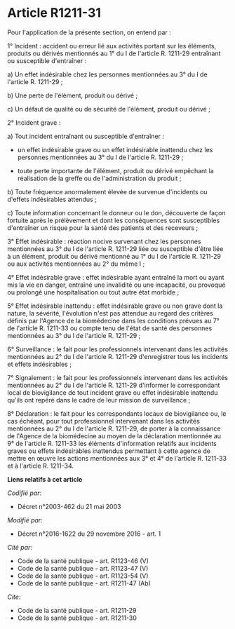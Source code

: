 # Article R1211-31

Pour l'application de la présente section, on entend par : 

1° Incident : accident ou erreur lié aux activités portant sur les  éléments, produits ou dérivés mentionnés au 1° du I de
l'article R.  1211-29 entraînant ou susceptible d'entraîner : 

a) Un effet indésirable chez les personnes mentionnées au 3° du I de l'article R. 1211-29 ; 

b) Une perte de l'élément, produit ou dérivé ; 

c) Un défaut de qualité ou de sécurité de l'élément, produit ou dérivé ; 

2° Incident grave : 

a) Tout incident entraînant ou susceptible d'entraîner : 

- un  effet indésirable grave ou un effet indésirable inattendu chez les  personnes mentionnées au 3° du I de l'article R.
1211-29 ; 

- toute  perte importante de l'élément, produit ou dérivé empêchant la  réalisation de la greffe ou de l'administration du
produit ; 

b) Toute fréquence anormalement élevée de survenue d'incidents ou d'effets indésirables attendus ; 

c) Toute information concernant le donneur ou le don, découverte de  façon fortuite après le prélèvement et dont les
conséquences sont  susceptibles d'entraîner un risque pour la santé des patients et des  receveurs ; 

3° Effet indésirable : réaction  nocive survenant chez les personnes mentionnées au 3° du I de l'article  R. 1211-29 liée ou
susceptible d'être liée à un élément, produit ou  dérivé mentionné au 1° du I de l'article R. 1211-29 ou aux activités
mentionnées au 2° du même I ; 

4° Effet  indésirable grave : effet indésirable ayant entraîné la mort ou ayant  mis la vie en danger, entraîné une
invalidité ou une incapacité, ou  provoqué ou prolongé une hospitalisation ou tout autre état morbide ; 

5° Effet indésirable inattendu : effet indésirable grave ou non grave  dont la nature, la sévérité, l'évolution n'est pas
attendue au regard  des critères définis par l'Agence de la biomédecine dans les conditions  prévues au 7° de l'article R.
1211-33 ou compte tenu de l'état de santé  des personnes mentionnées au 3° du I de l'article R. 1211-29 ; 

6° Surveillance : le fait pour les professionnels intervenant dans les  activités mentionnées au 2° du I de l'article R.
1211-29 d'enregistrer  tous les incidents et effets indésirables ; 

7°  Signalement : le fait pour les professionnels intervenant dans les  activités mentionnées au 2° du I de l'article R.
1211-29 d'informer le  correspondant local de biovigilance de tout incident grave ou effet  indésirable inattendu qu'ils ont
repéré dans le cadre de leur mission de  surveillance ; 

8° Déclaration : le fait pour les  correspondants locaux de biovigilance ou, le cas échéant, pour tout  professionnel
intervenant dans les activités mentionnées au 2° du I de  l'article R. 1211-29, de porter à la connaissance de l'Agence de la
biomédecine au moyen de la déclaration mentionnée au 9° de l'article R.  1211-33 les éléments d'information relatifs aux
incidents graves ou  effets indésirables inattendus permettant à cette agence de mettre en  œuvre les actions mentionnées aux
3° et 4° de l'article R. 1211-33 et à  l'article R. 1211-34.

**Liens relatifs à cet article**

_Codifié par_:

  - Décret n°2003-462 du 21 mai 2003

_Modifié par_:

  - Décret n°2016-1622 du 29 novembre 2016 - art. 1

_Cité par_:

  - Code de la santé publique - art. R1123-46 (V)
  - Code de la santé publique - art. R1123-47 (V)
  - Code de la santé publique - art. R1123-54 (V)
  - Code de la santé publique - art. R1211-47 (Ab)

_Cite_:

  - Code de la santé publique - art. R1211-29
  - Code de la santé publique - art. R1211-30
